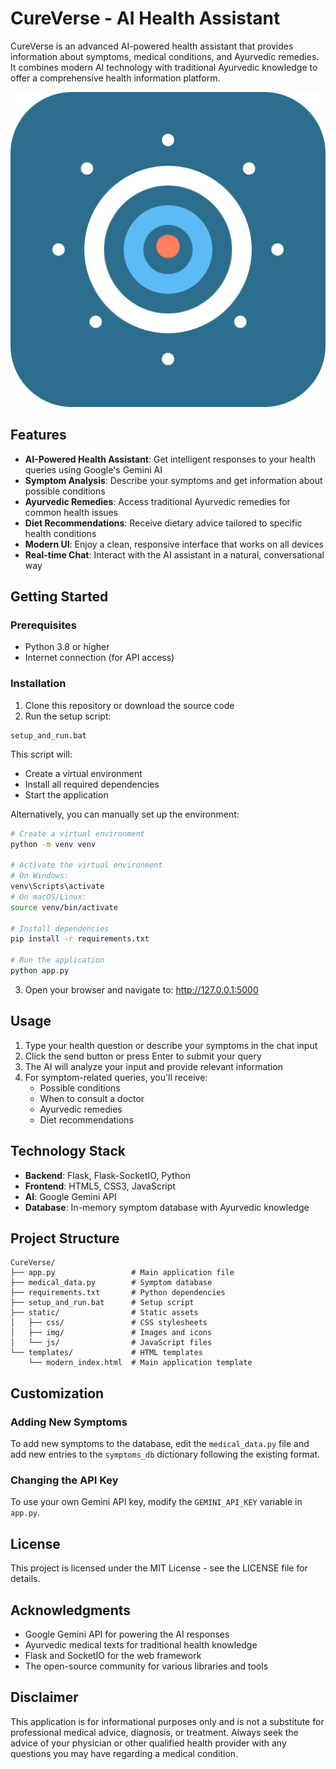 # CureVerse - AI Health Assistant

CureVerse is an advanced AI-powered health assistant that provides information about symptoms, medical conditions, and Ayurvedic remedies. It combines modern AI technology with traditional Ayurvedic knowledge to offer a comprehensive health information platform.

![CureVerse Logo](static/img/logo.svg)

## Features

- **AI-Powered Health Assistant**: Get intelligent responses to your health queries using Google's Gemini AI
- **Symptom Analysis**: Describe your symptoms and get information about possible conditions
- **Ayurvedic Remedies**: Access traditional Ayurvedic remedies for common health issues
- **Diet Recommendations**: Receive dietary advice tailored to specific health conditions
- **Modern UI**: Enjoy a clean, responsive interface that works on all devices
- **Real-time Chat**: Interact with the AI assistant in a natural, conversational way

## Getting Started

### Prerequisites

- Python 3.8 or higher
- Internet connection (for API access)

### Installation

1. Clone this repository or download the source code
2. Run the setup script:

```
setup_and_run.bat
```

This script will:
- Create a virtual environment
- Install all required dependencies
- Start the application

Alternatively, you can manually set up the environment:

```bash
# Create a virtual environment
python -m venv venv

# Activate the virtual environment
# On Windows:
venv\Scripts\activate
# On macOS/Linux:
source venv/bin/activate

# Install dependencies
pip install -r requirements.txt

# Run the application
python app.py
```

3. Open your browser and navigate to: http://127.0.0.1:5000

## Usage

1. Type your health question or describe your symptoms in the chat input
2. Click the send button or press Enter to submit your query
3. The AI will analyze your input and provide relevant information
4. For symptom-related queries, you'll receive:
   - Possible conditions
   - When to consult a doctor
   - Ayurvedic remedies
   - Diet recommendations

## Technology Stack

- **Backend**: Flask, Flask-SocketIO, Python
- **Frontend**: HTML5, CSS3, JavaScript
- **AI**: Google Gemini API
- **Database**: In-memory symptom database with Ayurvedic knowledge

## Project Structure

```
CureVerse/
├── app.py                 # Main application file
├── medical_data.py        # Symptom database
├── requirements.txt       # Python dependencies
├── setup_and_run.bat      # Setup script
├── static/                # Static assets
│   ├── css/               # CSS stylesheets
│   ├── img/               # Images and icons
│   └── js/                # JavaScript files
└── templates/             # HTML templates
    └── modern_index.html  # Main application template
```

## Customization

### Adding New Symptoms

To add new symptoms to the database, edit the `medical_data.py` file and add new entries to the `symptoms_db` dictionary following the existing format.

### Changing the API Key

To use your own Gemini API key, modify the `GEMINI_API_KEY` variable in `app.py`.

## License

This project is licensed under the MIT License - see the LICENSE file for details.

## Acknowledgments

- Google Gemini API for powering the AI responses
- Ayurvedic medical texts for traditional health knowledge
- Flask and SocketIO for the web framework
- The open-source community for various libraries and tools

## Disclaimer

This application is for informational purposes only and is not a substitute for professional medical advice, diagnosis, or treatment. Always seek the advice of your physician or other qualified health provider with any questions you may have regarding a medical condition.
